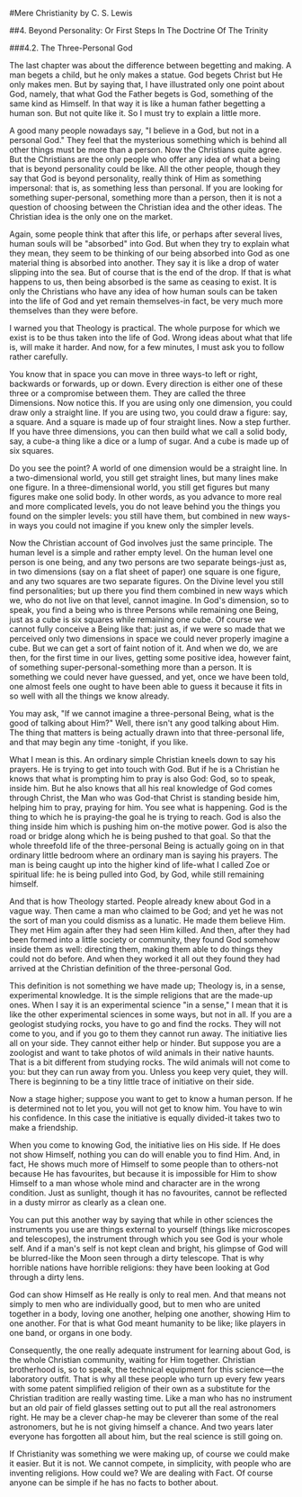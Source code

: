 #Mere Christianity 
by C. S. Lewis

##4. Beyond Personality: Or First Steps In The Doctrine Of The Trinity

###4.2. The Three-Personal God

The last chapter was about the difference between begetting and making. A man begets a child, but he only makes a statue. God begets Christ but He only makes men. But by saying that, I have illustrated only one point about God, namely, that what God the Father begets is God, something of the same kind as Himself. In that way it is like a human father begetting a human son. But not quite like it. So I must try to explain a little more.

A good many people nowadays say, "I believe in a God, but not in a personal God." They feel that the mysterious something which is behind all other things must be more than a person. Now the Christians quite agree. But the Christians are the only people who offer any idea of what a being that is beyond personality could be like. All the other people, though they say that God is beyond personality, really think of Him as something impersonal: that is, as something less than personal. If you are looking for something super-personal, something more than a person, then it is not a question of choosing between the Christian idea and the other ideas. The Christian idea is the only one on the market.

Again, some people think that after this life, or perhaps after several lives, human souls will be "absorbed" into God. But when they try to explain what they mean, they seem to be thinking of our being absorbed into God as one material thing is absorbed into another. They say it is like a drop of water slipping into the sea. But of course that is the end of the drop. If that is what happens to us, then being absorbed is the same as ceasing to exist. It is only the Christians who have any idea of how human souls can be taken into the life of God and yet remain themselves-in fact, be very much more themselves than they were before.

I warned you that Theology is practical. The whole purpose for which we exist is to be thus taken into the life of God. Wrong ideas about what that life is, will make it harder. And now, for a few minutes, I must ask you to follow rather carefully.

You know that in space you can move in three ways-to left or right, backwards or forwards, up or down. Every direction is either one of these three or a compromise between them. They are called the three Dimensions. Now notice this. If you are using only one dimension, you could draw only a straight line. If you are using two, you could draw a figure: say, a square. And a square is made up of four straight lines. Now a step further. If you have three dimensions, you can then build what we call a solid body, say, a cube-a thing like a dice or a lump of sugar. And a cube is made up of six squares.

Do you see the point? A world of one dimension would be a straight line. In a two-dimensional world, you still get straight lines, but many lines make one figure. In a three-dimensional world, you still get figures but many figures make one solid body. In other words, as you advance to more real and more complicated levels, you do not leave behind you the things you found on the simpler levels: you still have them, but combined in new ways-in ways you could not imagine if you knew only the simpler levels.

Now the Christian account of God involves just the same principle. The human level is a simple and rather empty level. On the human level one person is one being, and any two persons are two separate beings-just as, in two dimensions (say on a flat sheet of paper) one square is one figure, and any two squares are two separate figures. On the Divine level you still find personalities; but up there you find them combined in new ways which we, who do not live on that level, cannot imagine. In God's dimension, so to speak, you find a being who is three Persons while remaining one Being, just as a cube is six squares while remaining one cube. Of course we cannot fully conceive a Being like that: just as, if we were so made that we perceived only two dimensions in space we could never properly imagine a cube. But we can get a sort of faint notion of it. And when we do, we are then, for the first time in our lives, getting some positive idea, however faint, of something super-personal-something more than a person. It is something we could never have guessed, and yet, once we have been told, one almost feels one ought to have been able to guess it because it fits in so well with all the things we know already.

You may ask, "If we cannot imagine a three-personal Being, what is the good of talking about Him?" Well, there isn't any good talking about Him. The thing that matters is being actually drawn into that three-personal life, and that may begin any time -tonight, if you like.

What I mean is this. An ordinary simple Christian kneels down to say his prayers. He is trying to get into touch with God. But if he is a Christian he knows that what is prompting him to pray is also God: God, so to speak, inside him. But he also knows that all his real knowledge of God comes through Christ, the Man who was God-that Christ is standing beside him, helping him to pray, praying for him. You see what is happening. God is the thing to which he is praying-the goal he is trying to reach. God is also the thing inside him which is pushing him on-the motive power. God is also the road or bridge along which he is being pushed to that goal. So that the whole threefold life of the three-personal Being is actually going on in that ordinary little bedroom where an ordinary man is saying his prayers. The man is being caught up into the higher kind of life-what I called Zoe or spiritual life: he is being pulled into God, by God, while still remaining himself.

And that is how Theology started. People already knew about God in a vague way. Then came a man who claimed to be God; and yet he was not the sort of man you could dismiss as a lunatic. He made them believe Him. They met Him again after they had seen Him killed. And then, after they had been formed into a little society or community, they found God somehow inside them as well: directing them, making them able to do things they could not do before. And when they worked it all out they found they had arrived at the Christian definition of the three-personal God.

This definition is not something we have made up; Theology is, in a sense, experimental knowledge. It is the simple religions that are the made-up ones. When I say it is an experimental science "in a sense," I mean that it is like the other experimental sciences in some ways, but not in all. If you are a geologist studying rocks, you have to go and find the rocks. They will not come to you, and if you go to them they cannot run away. The initiative lies all on your side. They cannot either help or hinder. But suppose you are a zoologist and want to take photos of wild animals in their native haunts. That is a bit different from studying rocks. The wild animals will not come to you: but they can run away from you. Unless you keep very quiet, they will. There is beginning to be a tiny little trace of initiative on their side.

Now a stage higher; suppose you want to get to know a human person. If he is determined not to let you, you will not get to know him. You have to win his confidence. In this case the initiative is equally divided-it takes two to make a friendship.

When you come to knowing God, the initiative lies on His side. If He does not show Himself, nothing you can do will enable you to find Him. And, in fact, He shows much more of Himself to some people than to others-not because He has favourites, but because it is impossible for Him to show Himself to a man whose whole mind and character are in the wrong condition. Just as sunlight, though it has no favourites, cannot be reflected in a dusty mirror as clearly as a clean one.

You can put this another way by saying that while in other sciences the instruments you use are things external to yourself (things like microscopes and telescopes), the instrument through which you see God is your whole self. And if a man's self is not kept clean and bright, his glimpse of God will be blurred-like the Moon seen through a dirty telescope. That is why horrible nations have horrible religions: they have been looking at God through a dirty lens.

God can show Himself as He really is only to real men. And that means not simply to men who are individually good, but to men who are united together in a body, loving one another, helping one another, showing Him to one another. For that is what God meant humanity to be like; like players in one band, or organs in one body.

Consequently, the one really adequate instrument for learning about God, is the whole Christian community, waiting for Him together. Christian brotherhood is, so to speak, the technical equipment for this science—the laboratory outfit. That is why all these people who turn up every few years with some patent simplified religion of their own as a substitute for the Christian tradition are really wasting time. Like a man who has no instrument but an old pair of field glasses setting out to put all the real astronomers right. He may be a clever chap-he may be cleverer than some of the real astronomers, but he is not giving himself a chance. And two years later everyone has forgotten all about him, but the real science is still going on.

If Christianity was something we were making up, of course we could make it easier. But it is not. We cannot compete, in simplicity, with people who are inventing religions. How could we? We are dealing with Fact. Of course anyone can be simple if he has no facts to bother about.